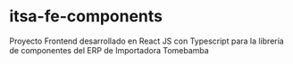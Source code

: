 # itsa-fe-components
Proyecto Frontend desarrollado en React JS con Typescript para la librería de componentes del ERP de Importadora Tomebamba
